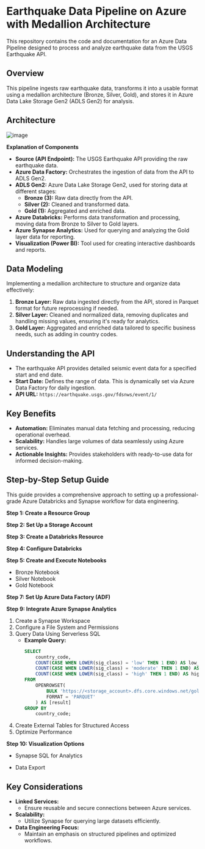 # Earthquake Data Pipeline on Azure with Medallion Architecture

This repository contains the code and documentation for an Azure Data Pipeline designed to process and analyze earthquake data from the USGS Earthquake API.

## Overview

This pipeline ingests raw earthquake data, transforms it into a usable format using a medallion architecture (Bronze, Silver, Gold), and stores it in Azure Data Lake Storage Gen2 (ADLS Gen2) for analysis.

## Architecture

![image](https://github.com/user-attachments/assets/243f8d0a-942d-4a3d-948f-baca656b3602)


**Explanation of Components**

* **Source (API Endpoint):** The USGS Earthquake API providing the raw earthquake data.
* **Azure Data Factory:** Orchestrates the ingestion of data from the API to ADLS Gen2.
* **ADLS Gen2:** Azure Data Lake Storage Gen2, used for storing data at different stages:
    * **Bronze (3):** Raw data directly from the API.
    * **Silver (2):** Cleaned and transformed data.
    * **Gold (1):** Aggregated and enriched data.
* **Azure Databricks:** Performs data transformation and processing, moving data from Bronze to Silver to Gold layers.
* **Azure Synapse Analytics:** Used for querying and analyzing the Gold layer data for reporting.
* **Visualization (Power BI):** Tool used for creating interactive dashboards and reports.

## Data Modeling

Implementing a medallion architecture to structure and organize data effectively:

1.  **Bronze Layer:** Raw data ingested directly from the API, stored in Parquet format for future reprocessing if needed.
2.  **Silver Layer:** Cleaned and normalized data, removing duplicates and handling missing values, ensuring it's ready for analytics.
3.  **Gold Layer:** Aggregated and enriched data tailored to specific business needs, such as adding in country codes.

## Understanding the API

* The earthquake API provides detailed seismic event data for a specified start and end date.
* **Start Date:** Defines the range of data. This is dynamically set via Azure Data Factory for daily ingestion.
* **API URL:** `https://earthquake.usgs.gov/fdsnws/event/1/`

## Key Benefits

* **Automation:** Eliminates manual data fetching and processing, reducing operational overhead.
* **Scalability:** Handles large volumes of data seamlessly using Azure services.
* **Actionable Insights:** Provides stakeholders with ready-to-use data for informed decision-making.

## Step-by-Step Setup Guide

This guide provides a comprehensive approach to setting up a professional-grade Azure Databricks and Synapse workflow for data engineering.

**Step 1: Create a Resource Group**

**Step 2: Set Up a Storage Account**

**Step 3: Create a Databricks Resource**

**Step 4: Configure Databricks**

**Step 5: Create and Execute Notebooks**

* Bronze Notebook
* Silver Notebook
* Gold Notebook

**Step 7: Set Up Azure Data Factory (ADF)**

**Step 9: Integrate Azure Synapse Analytics**

1.  Create a Synapse Workspace
3.  Configure a File System and Permissions
4.  Query Data Using Serverless SQL
    * **Example Query:**
        ```sql
        SELECT
            country_code,
            COUNT(CASE WHEN LOWER(sig_class) = 'low' THEN 1 END) AS low_count,
            COUNT(CASE WHEN LOWER(sig_class) = 'moderate' THEN 1 END) AS moderate_count,
            COUNT(CASE WHEN LOWER(sig_class) = 'high' THEN 1 END) AS high_count
        FROM
            OPENROWSET(
                BULK 'https://<storage_account>.dfs.core.windows.net/gold/earthquake_events_gold/**',
                FORMAT = 'PARQUET'
            ) AS [result]
        GROUP BY
            country_code;
        ```
5.  Create External Tables for Structured Access
6.  Optimize Performance
   
**Step 10: Visualization Options**

* Synapse SQL for Analytics
   
* Data Export

## Key Considerations

* **Linked Services:**
    * Ensure reusable and secure connections between Azure services.
* **Scalability:**
    * Utilize Synapse for querying large datasets efficiently.
* **Data Engineering Focus:**
    * Maintain an emphasis on structured pipelines and optimized workflows.
